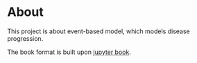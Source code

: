 # About
This project is about event-based model, which models disease progression. 

The book format is built upon [jupyter book](https://jupyterbook.org/en/stable/intro.html).